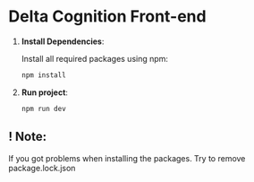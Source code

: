 # Delta Cognition Front-end 
1. **Install Dependencies**:

   Install all required packages using npm:

   ```bash
   npm install
   ```
2. **Run project**:
     ```bash
   npm run dev
   ```
## ! Note: 
If you got problems when installing the packages. Try to remove package.lock.json
